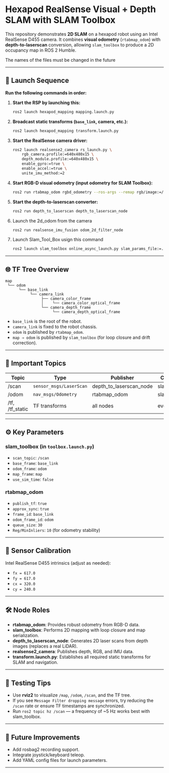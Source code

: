 # Hexapod RealSense Visual + Depth SLAM with SLAM Toolbox

This repository demonstrates **2D SLAM** on a hexapod robot using an Intel RealSense D455 camera. It combines **visual odometry** (`rtabmap_odom`) with **depth-to-laserscan** conversion, allowing `slam_toolbox` to produce a 2D occupancy map in ROS 2 Humble.

The names of the files must be changed in the future 

---

## 🚀 Launch Sequence

**Run the following commands in order:**

1. **Start the RSP by launching this:**
    ```bash
    ros2 launch hexapod_mapping mapping.launch.py 
    ```

2. **Broadcast static transforms (`base_link`, camera, etc.):**
    ```bash
    ros2 launch hexapod_mapping transform.launch.py
    ```

3. **Start the RealSense camera driver:**
    ```bash
    ros2 launch realsense2_camera rs_launch.py \
        rgb_camera.profile:=640x480x15 \
        depth_module.profile:=640x480x15 \
        enable_gyro:=true \
        enable_accel:=true \
        unite_imu_method:=2
    ```

4. **Start RGB-D visual odometry (input odometry for SLAM Toolbox):**
    ```bash
    ros2 run rtabmap_odom rgbd_odometry --ros-args --remap rgb/image:=/camera/camera/color/image_raw --remap depth/image:=/camera/camera/depth/image_rect_raw --remap rgb/camera_info:=/camera/camera/color/camera_info --remap odom:=/odom_cam -p frame_id:=base_link -p odom_frame_id:=odom -p publish_tf:=false -p approx_sync:=true -p approx_sync_max_interval:=0.02 -p Reg/MinInliers:=10 -p queue_size:=30

    ```

5. **Start the depth-to-laserscan converter:**
    ```bash
    ros2 run depth_to_laserscan depth_to_laserscan_node
    ```

6. Launch the 2d_odom from the camera
    ```bash
    ros2 run realsense_imu_fusion odom_2d_filter_node 
    ```
7. Launch Slam_Tool_Box usign this command
    ```bash
    ros2 launch slam_toolbox online_async_launch.py slam_params_file:=./src/hexapod_mapping/config/mapper_params_online_async.yaml use_sim_time:=false
    ```

---

## 🌐 TF Tree Overview

```
map
 └── odom
      └── base_link
           └── camera_link
                ├── camera_color_frame
                │    └── camera_color_optical_frame
                └── camera_depth_frame
                     └── camera_depth_optical_frame
```

- `base_link` is the root of the robot.
- `camera_link` is fixed to the robot chassis.
- `odom` is published by `rtabmap_odom`.
- `map → odom` is published by `slam_toolbox` (for loop closure and drift correction).

---

## 🔁 Important Topics

| Topic   | Type                        | Publisher                    | Consumer           | Frame      |
|---------|-----------------------------|------------------------------|--------------------|------------|
| /scan   | `sensor_msgs/LaserScan`     | depth_to_laserscan_node      | slam_toolbox       | base_link  |
| /odom   | `nav_msgs/Odometry`         | rtabmap_odom                 | slam_toolbox       | odom       |
| /tf, /tf_static | TF transforms        | all nodes                    | everyone           | -          |

---

## ⚙️ Key Parameters

### **slam_toolbox** (in `toolbox.launch.py`)
- `scan_topic`: `/scan`
- `base_frame`: `base_link`
- `odom_frame`: `odom`
- `map_frame`: `map`
- `use_sim_time`: `false`

### **rtabmap_odom**
- `publish_tf`: `true`
- `approx_sync`: `true`
- `frame_id`: `base_link`
- `odom_frame_id`: `odom`
- `queue_size`: `30`
- `Reg/MinInliers`: `10` (for odometry stability)

---

## 📸 Sensor Calibration

Intel RealSense D455 intrinsics (adjust as needed):
- `fx = 617.0`
- `fy = 617.0`
- `cx = 320.0`
- `cy = 240.0`

---

## 🛠️ Node Roles

- **rtabmap_odom**: Provides robust odometry from RGB-D data.
- **slam_toolbox**: Performs 2D mapping with loop closure and map serialization.
- **depth_to_laserscan_node**: Generates 2D laser scans from depth images (replaces a real LiDAR).
- **realsense2_camera**: Publishes depth, RGB, and IMU data.
- **transform.launch.py**: Establishes all required static transforms for SLAM and navigation.

---

## 🧪 Testing Tips

- Use **rviz2** to visualize `/map`, `/odom`, `/scan`, and the TF tree.
- If you see `Message Filter dropping message` errors, try reducing the `/scan` rate or ensure TF timestamps are synchronized.
- Run `ros2 topic hz /scan` — a frequency of ~5 Hz works best with slam_toolbox.

---

## 🧼 Future Improvements

- Add rosbag2 recording support.
- Integrate joystick/keyboard teleop.
- Add YAML config files for launch parameters.

---
